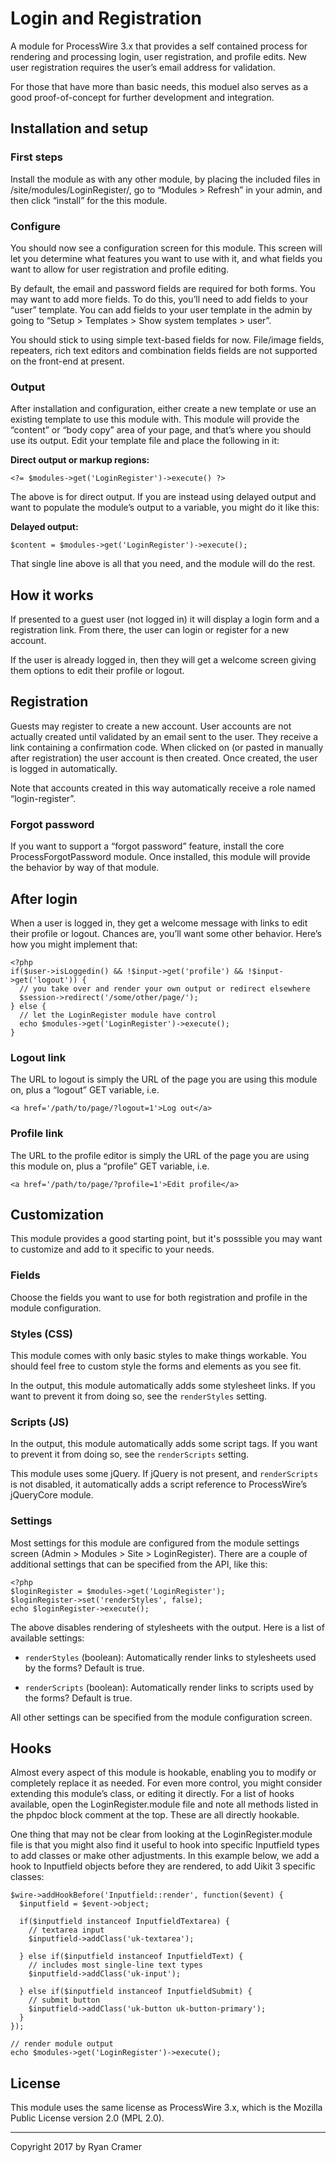 # Login and Registration

A module for ProcessWire 3.x that provides a self contained process for 
rendering and processing login, user registration, and profile edits. 
New user registration requires the user’s email address for validation. 

For those that have more than basic needs, this moduel also serves as a 
good proof-of-concept for further development and integration. 

## Installation and setup

### First steps

Install the module as with any other module, by placing the included files
in /site/modules/LoginRegister/, go to “Modules > Refresh” in your admin,
and then click “install” for the this module. 

### Configure

You should now see a configuration screen for this module. This screen
will let you determine what features you want to use with it, and what
fields you want to allow for user registration and profile editing. 

By default, the email and password fields are required for both forms. You
may want to add more fields. To do this, you’ll need to add fields to 
your “user” template. You can add fields to your user template in the admin
by going to “Setup > Templates > Show system templates > user”. 

You should stick to using simple text-based fields for now. File/image 
fields, repeaters, rich text editors and combination fields fields are not 
supported on the front-end at present. 

### Output

After installation and configuration, either create a new template or use 
an existing template to use this module with. This module will provide the 
“content” or “body copy” area of your page, and that’s where you should 
use its output. Edit your template file and place the following in it:

**Direct output or markup regions:**
~~~~~
<?= $modules->get('LoginRegister')->execute() ?>
~~~~~
The above is for direct output. If you are instead using delayed output and
want to populate the module’s output to a variable, you might do it like this:

**Delayed output:**
~~~~~
$content = $modules->get('LoginRegister')->execute();
~~~~~

That single line above is all that you need, and the module will do the rest.

## How it works

If presented to a guest user (not logged in) it will display a login form 
and a registration link. From there, the user can login or register for a
new account. 

If the user is already logged in, then they will get a welcome screen 
giving them options to edit their profile or logout. 

## Registration

Guests may register to create a new account. User accounts are not actually
created until validated by an email sent to the user. They receive a link
containing a confirmation code. When clicked on (or pasted in manually 
after registration) the user account is then created. Once created, the user
is logged in automatically. 

Note that accounts created in this way automatically receive a role named 
“login-register”. 

### Forgot password

If you want to support a “forgot password” feature, install the
core ProcessForgotPassword module. Once installed, this module will provide
the behavior by way of that module. 

## After login

When a user is logged in, they get a welcome message with links to edit
their profile or logout. Chances are, you’ll want some other behavior. 
Here’s how you might implement that: 
~~~~~
<?php
if($user->isLoggedin() && !$input->get('profile') && !$input->get('logout')) {
  // you take over and render your own output or redirect elsewhere
  $session->redirect('/some/other/page/'); 
} else {
  // let the LoginRegister module have control
  echo $modules->get('LoginRegister')->execute(); 
}
~~~~~


### Logout link

The URL to logout is simply the URL of the page you are using this module 
on, plus a “logout” GET variable, i.e. 
~~~~~
<a href='/path/to/page/?logout=1'>Log out</a>
~~~~~

### Profile link

The URL to the profile editor is simply the URL of the page you are 
using this module on, plus a “profile” GET variable, i.e. 
~~~~~
<a href='/path/to/page/?profile=1'>Edit profile</a>
~~~~~

## Customization

This module provides a good starting point, but it's posssible you may want
to customize and add to it specific to your needs. 

### Fields

Choose the fields you want to use for both registration and profile in the 
module configuration. 

### Styles (CSS)

This module comes with only basic styles to make things workable. You should
feel free to custom style the forms and elements as you see fit. 

In the output, this module automatically adds some stylesheet links. If you
want to prevent it from doing so, see the `renderStyles` setting. 

### Scripts (JS)

In the output, this module automatically adds some script tags. If you
want to prevent it from doing so, see the `renderScripts` setting. 

This module uses some jQuery. If jQuery is not present, and `renderScripts`
is not disabled, it automatically adds a script reference to ProcessWire’s 
jQueryCore module.

### Settings

Most settings for this module are configured from the module settings 
screen (Admin > Modules > Site > LoginRegister). There are a couple of
additional settings that can be specified from the API, like this: 
~~~~~
<?php
$loginRegister = $modules->get('LoginRegister');
$loginRegister->set('renderStyles', false); 
echo $loginRegister->execute();
~~~~~
The above disables rendering of stylesheets with the output. Here is a 
list of available settings:

- `renderStyles` (boolean): Automatically render links to stylesheets used
   by the forms? Default is true.
   
- `renderScripts` (boolean): Automatically render links to scripts used
   by the forms? Default is true. 
   
All other settings can be specified from the module configuration screen.    
   
## Hooks   

Almost every aspect of this module is hookable, enabling you to modify 
or completely replace it as needed. For even more control, you might 
consider extending this module’s class, or editing it directly. For a list
of hooks available, open the LoginRegister.module file and note all 
methods listed in the phpdoc block comment at the top. These are all 
directly hookable. 

One thing that may not be clear from looking at the LoginRegister.module
file is that you might also find it useful to hook into specific Inputfield
types to add classes or make other adjustments. In this example below, we
add a hook to Inputfield objects before they are rendered, to add Uikit 3
specific classes:

~~~~~
$wire->addHookBefore('Inputfield::render', function($event) {
  $inputfield = $event->object;
  
  if($inputfield instanceof InputfieldTextarea) {
    // textarea input
    $inputfield->addClass('uk-textarea'); 
    
  } else if($inputfield instanceof InputfieldText) {
    // includes most single-line text types 
    $inputfield->addClass('uk-input');
    
  } else if($inputfield instanceof InputfieldSubmit) {
    // submit button
    $inputfield->addClass('uk-button uk-button-primary');
  }
}); 

// render module output
echo $modules->get('LoginRegister')->execute(); 
~~~~~

## License 

This module uses the same license as ProcessWire 3.x, which is the
Mozilla Public License version 2.0 (MPL 2.0). 

--------

Copyright 2017 by Ryan Cramer
